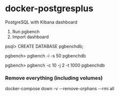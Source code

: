 # docker-postgresplus
PostgreSQL with Kibana dashboard

1. Run pgbench
2. Import dashboard

psql> CREATE DATABASE pgbenchdb;

pgbench> pgbench -i -s 50 pgbenchdb

pgbench> pgbench -c 10 -j 2 -t 1000 pgbenchdb

### Remove everything (including volumes)
docker-compose down -v --remove-orphans --rmi all
